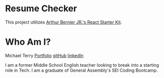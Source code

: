 # Resume Checker


This project utilizes [Arthur Bernier JR.'s React Starter Kit](https://www.npmjs.com/package/big-poppa-code-react-starter-kit?activeTab=code). 

# Who Am I?
Michael Terry
[Portfolio](https://portfolio-mjterry.netlify.app/)
[gitHub](https://github.com/m-j-terry)
[linkedIn](https://www.linkedin.com/in/michaeljterry/)

I am a former Middle School English teacher looking to break into a starting role in Tech. 
I am a graduate of General Assembly's SEI Coding Bootcamp. 

